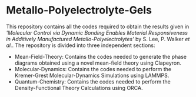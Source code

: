 # Metallo-Polyelectrolyte-Gels
This repository contains all the codes required to obtain the results given in _'Molecular Control via Dynamic Bonding Enables Material Responsiveness in Additively Manufactured Metallo-Polyelectrolytes'_ by S. Lee, P. Walker _et al._. The repository is divided into three independent sections:
* Mean-Field-Theory: Contains the codes needed to generate the phase diagrams obtained using a novel mean-field theory using Clapeyron.
* Molecular-Dynamics: Contains the codes needed to perform the Kremer-Grest Molecular-Dynamics Simulations using LAMMPS.
* Quantum-Chemistry: Contains the codes needed to perform the Density-Functional Theory Calculations using ORCA.